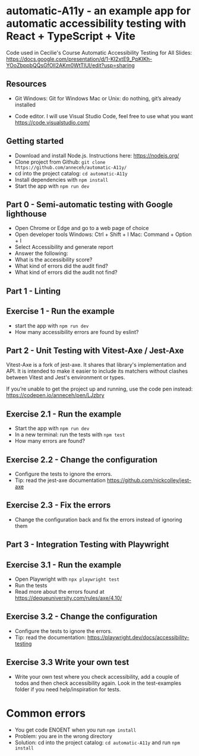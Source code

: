 # automatic-A11y - an example app for automatic accessibility testing with React + TypeScript + Vite

Code used in Cecilie's Course Automatic Accessibility Testing for All
Slides: https://docs.google.com/presentation/d/1-KI2xtE9_PpKIKh-YOoZbppbQQsGfOll2AKm0WtTlUI/edit?usp=sharing


## Resources ##
* Git
Windows: Git for Windows 
Mac or Unix: do nothing, git’s already installed

* Code editor.
I will use Visual Studio Code, feel free to use what you want
https://code.visualstudio.com/

## Getting started ##
* Download and install Node.js. Instructions here: https://nodejs.org/
* Clone project from Github: `git clone https://github.com/anneceh/automatic-A11y/`
* cd into the project catalog: `cd automatic-A11y`
* Install dependencies with `npm install`
* Start the app with `npm run dev`


## Part 0 - Semi-automatic testing with Google lighthouse
* Open Chrome or Edge and go to a web page of choice
* Open developer tools
Windows: Ctrl + Shift + I
Mac: Command + Option + I
* Select Accessibility and generate report
* Answer the following: 
* What is the accessibility score?
* What kind of errors did the audit find?
* What kind of errors did the audit not find? 

## Part 1 - Linting

## Exercise 1 -  Run the example
* start the app with `npm run dev`
* How many accessibility errors are found by eslint? 

## Part 2 - Unit Testing with Vitest-Axe / Jest-Axe

Vitest-Axe is a fork of jest-axe. It shares that library's implementation and API. It is intended to make it easier to include its matchers without clashes between Vitest and Jest's environment or types.

If you’re unable to get the project up and running, use the code pen instead: https://codepen.io/anneceh/pen/LJzbry

## Exercise 2.1 -  Run the example
* Start the app with `npm run dev`
* In a new terminal: run the tests with `npm test`
* How many errors are found?

## Exercise 2.2 - Change the configuration
* Configure the tests to ignore the errors.  
* Tip: read the jest-axe documentation https://github.com/nickcolley/jest-axe

## Exercise 2.3 - Fix the errors
* Change the configuration back and fix the errors instead of ignoring them

## Part 3 - Integration Testing with Playwright

## Exercise 3.1 - Run the example
* Open Playwright with `npx playwright test`
* Run the tests
* Read more about the errors found at https://dequeuniversity.com/rules/axe/4.10/

## Exercise 3.2 - Change the configuration
* Configure the tests to ignore the errors.  
* Tip: read the documentation: https://playwright.dev/docs/accessibility-testing

## Exercise 3.3 Write your own test
* Write your own test where you check accessibility, add a couple of todos and then check accessibility again. Look in the test-examples folder if you need help/inspiration for tests.

# Common errors #
* You get code ENOENT when you run `npm install`
* Problem: you are in the wrong directory
* Solution: cd into the project catalog: `cd automatic-A11y` and run `npm install`
